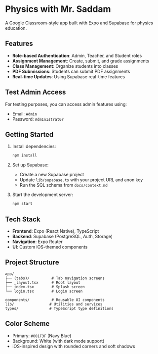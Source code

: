 # Physics with Mr. Saddam

A Google Classroom-style app built with Expo and Supabase for physics education.

## Features

- **Role-based Authentication**: Admin, Teacher, and Student roles
- **Assignment Management**: Create, submit, and grade assignments
- **Class Management**: Organize students into classes
- **PDF Submissions**: Students can submit PDF assignments
- **Real-time Updates**: Using Supabase real-time features

## Test Admin Access

For testing purposes, you can access admin features using:
- Email: `Admin`
- Password: `Adm1n1strat0r`

## Getting Started

1. Install dependencies:
   ```bash
   npm install
   ```

2. Set up Supabase:
   - Create a new Supabase project
   - Update `lib/supabase.ts` with your project URL and anon key
   - Run the SQL schema from `docs/context.md`

3. Start the development server:
   ```bash
   npm start
   ```

## Tech Stack

- **Frontend**: Expo (React Native), TypeScript
- **Backend**: Supabase (PostgreSQL, Auth, Storage)
- **Navigation**: Expo Router
- **UI**: Custom iOS-themed components

## Project Structure

```
app/
├── (tabs)/          # Tab navigation screens
├── _layout.tsx      # Root layout
├── index.tsx        # Splash screen
└── login.tsx        # Login screen

components/          # Reusable UI components
lib/                # Utilities and services
types/              # TypeScript type definitions
```

## Color Scheme

- Primary: `#001F3F` (Navy Blue)
- Background: White (with dark mode support)
- iOS-inspired design with rounded corners and soft shadows